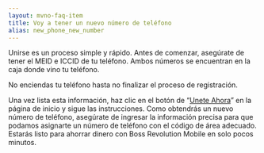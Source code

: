 ```yaml
---
layout: mvno-faq-item
title: Voy a tener un nuevo número de teléfono
alias: new_phone_new_number
---
```


Unirse es un proceso simple y rápido. Antes de comenzar, asegúrate de tener el MEID e ICCID de tu teléfono. Ambos números se encuentran en la caja donde vino tu teléfono.

No enciendas tu teléfono hasta no finalizar el proceso de registración.

Una vez lista esta información, haz clic en el botón de “<a href="register.html" target="\_blank">Unete Ahora</a>” en la página de inicio y sigue las instrucciones. Como obtendrás un nuevo número de teléfono, asegúrate de ingresar la información precisa para que podamos asignarte un número de teléfono con el código de área adecuado. Estarás listo para ahorrar dinero con Boss Revolution Mobile en solo pocos minutos.
